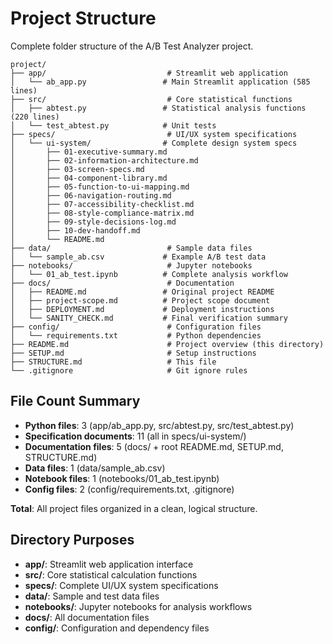# Project Structure

Complete folder structure of the A/B Test Analyzer project.

```
project/
├── app/                           # Streamlit web application
│   └── ab_app.py                 # Main Streamlit application (585 lines)
├── src/                           # Core statistical functions
│   ├── abtest.py                 # Statistical analysis functions (220 lines)
│   └── test_abtest.py            # Unit tests
├── specs/                         # UI/UX system specifications
│   └── ui-system/                # Complete design system specs
│       ├── 01-executive-summary.md
│       ├── 02-information-architecture.md
│       ├── 03-screen-specs.md
│       ├── 04-component-library.md
│       ├── 05-function-to-ui-mapping.md
│       ├── 06-navigation-routing.md
│       ├── 07-accessibility-checklist.md
│       ├── 08-style-compliance-matrix.md
│       ├── 09-style-decisions-log.md
│       ├── 10-dev-handoff.md
│       └── README.md
├── data/                          # Sample data files
│   └── sample_ab.csv             # Example A/B test data
├── notebooks/                     # Jupyter notebooks
│   └── 01_ab_test.ipynb          # Complete analysis workflow
├── docs/                          # Documentation
│   ├── README.md                 # Original project README
│   ├── project-scope.md          # Project scope document
│   ├── DEPLOYMENT.md             # Deployment instructions
│   └── SANITY_CHECK.md           # Final verification summary
├── config/                        # Configuration files
│   └── requirements.txt           # Python dependencies
├── README.md                      # Project overview (this directory)
├── SETUP.md                       # Setup instructions
├── STRUCTURE.md                   # This file
└── .gitignore                     # Git ignore rules
```

## File Count Summary

- **Python files**: 3 (app/ab_app.py, src/abtest.py, src/test_abtest.py)
- **Specification documents**: 11 (all in specs/ui-system/)
- **Documentation files**: 5 (docs/ + root README.md, SETUP.md, STRUCTURE.md)
- **Data files**: 1 (data/sample_ab.csv)
- **Notebook files**: 1 (notebooks/01_ab_test.ipynb)
- **Config files**: 2 (config/requirements.txt, .gitignore)

**Total**: All project files organized in a clean, logical structure.

## Directory Purposes

- **app/**: Streamlit web application interface
- **src/**: Core statistical calculation functions
- **specs/**: Complete UI/UX system specifications
- **data/**: Sample and test data files
- **notebooks/**: Jupyter notebooks for analysis workflows
- **docs/**: All documentation files
- **config/**: Configuration and dependency files

